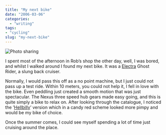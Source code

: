 ```yaml
---
title: "My next bike"
date: "2006-03-06"
categories:
  - "writing"
tags:
- "cycling"
slug: "my-next-bike"
---
```


![Photo sharing](/images/108636993.jpg)

I spent most of the afternoon in Rob’s shop the other day, well, I was bored, and whilst I walked around I found my next bike. It was a [Electra](https://www.electrabike.com/) Ghost Rider, a slung back cruiser.

Normally, I would pass this off as a no point machine, but I just could not pass up a test ride. Within 10 meters, you could not help it, I fell in love with the bike. Even peddling just created a smooth motion that was just spectacular. The Nexus three speed hub gears made easy going, and this is quite simply a bike to relax on. After looking through the catalogue, I noticed the ’[Hellbilly](https://www.electrabike.com/europe_new/04/bikes/06bikes/streamride/06_str_20.html)’ version which in a candy red scheme looked more pimpy and would be my bike of choice.

Once the summer comes, I could see myself spending a lot of time just cruising around the place.
